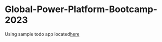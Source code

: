 # Global-Power-Platform-Bootcamp-2023

Using sample todo app located[here](https://github.com/JeanCloud365/YetAnotherTodo-Api-Python)
